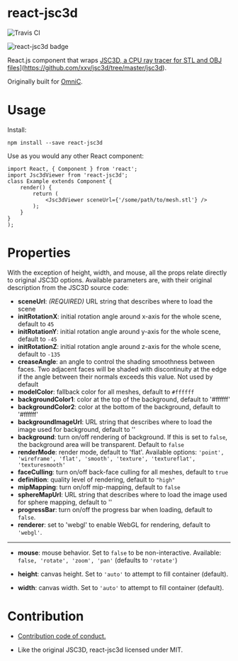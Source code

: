 # react-jsc3d

![Travis CI](https://travis-ci.org/michaelpb/react-jsc3d.svg?branch=master)

![react-jsc3d badge](https://badge.fury.io/js/react-jsc3d.png)

React.js component that wraps [JSC3D, a CPU ray tracer for STL and OBJ
files](https://github.com/xxv/jsc3d/tree/master/jsc3d)](https://github.com/xxv/jsc3d/tree/master/jsc3d).

Originally built for [OmniC](http://omnic.michaelb.org/).

# Usage

Install:

```
npm install --save react-jsc3d
```

Use as you would any other React component:

```
import React, { Component } from 'react';
import Jsc3dViewer from 'react-jsc3d';
class Example extends Component {
    render() {
        return (
            <Jsc3dViewer sceneUrl={'/some/path/to/mesh.stl'} />
        );
    }
}
);
```

# Properties

With the exception of height, width, and mouse, all the props relate directly
to original JSC3D options. Available parameters are, with their original
description from the JSC3D source code:

* **sceneUrl**: *(REQUIRED)* URL string that describes where to load the scene
* **initRotationX**: initial rotation angle around x-axis for the whole scene,
  default to `45`
* **initRotationY**: initial rotation angle around y-axis for the whole scene,
  default to `-45`
* **initRotationZ**: initial rotation angle around z-axis for the whole scene,
  default to `-135`
* **creaseAngle**: an angle to control the shading smoothness between faces.
  Two adjacent faces will be shaded with discontinuity at the edge if the angle
  between their normals exceeds this value. Not used by default
* **modelColor**: fallback color for all meshes, default to `#ffffff`
* **backgroundColor1**: color at the top of the background, default to
  '#ffffff'
* **backgroundColor2**: color at the bottom of the background, default to
  '#ffffff'
* **backgroundImageUrl**: URL string that describes where to load the image
  used for background, default to ''
* **background**: turn on/off rendering of background. If this is
  set to `false`, the background area will be transparent. Default to `false`
* **renderMode**: render mode, default to 'flat'. Available options: `'point',
  'wireframe', 'flat', 'smooth', 'texture', 'textureflat', 'texturesmooth'`
* **faceCulling**: turn on/off back-face culling for all meshes, default to
  `true`
* **definition**: quality level of rendering, default to `"high"`
* **mipMapping**: turn on/off mip-mapping, default to `false`
* **sphereMapUrl**: URL string that describes where to load the image used for
  sphere mapping, default to ''
* **progressBar**: turn on/off the progress bar when loading, default to
  `false`.
* **renderer**: set to 'webgl' to enable WebGL for rendering, default to `'webgl'`.

---

* **mouse**: mouse behavior. Set to `false` to be non-interactive.  Available:
  `false, 'rotate', 'zoom', 'pan'`  (defaults to `'rotate'`)

* **height**: canvas height. Set to `'auto'` to attempt to fill container
  (default).

* **width**: canvas width. Set to `'auto'` to attempt to fill container
  (default).

# Contribution

* [Contribution code of conduct.](CONDUCT.md)

* Like the original JSC3D, react-jsc3d licensed under MIT.
